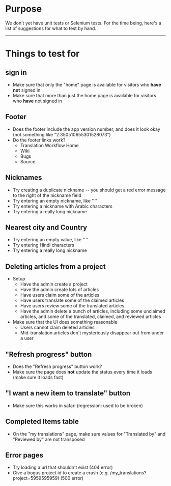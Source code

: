 # Purpose #

We don't yet have unit tests or Selenium tests.  For the time being, here's a list of suggestions for what to test by hand.


---

# Things to test for #

## sign in ##
  * Make sure that only the "home" page is available for visitors who **have not** signed in
  * Make sure that more than just the home page is available for visitors who **have** not signed in

## Footer ##
  * Does the footer include the app version number, and does it look okay (not something like "2.350510655301528073")
  * Do the footer links work?
    * Translation Workflow Home
    * Wiki
    * Bugs
    * Source

## Nicknames ##
  * Try creating a duplicate nickname -- you should get a red error message to the right of the nickname field
  * Try entering an empty nickname, like "  "
  * Try entering a nickname with Arabic characters
  * Try entering a really long nickname

## Nearest city and Country ##
  * Try entering an empty value, like "  "
  * Try entering Hindi characters
  * Try entering a really long nickname

## Deleting articles from a project ##
  * Setup
    * Have the admin create a project
    * Have the admin create lots of articles
    * Have users claim some of the articles
    * Have users translate some of the claimed articles
    * Have users review some of the translated articles
    * Have the admin delete a bunch of articles, including some unclaimed articles, and some of the translated, claimed, and reviewed articles
  * Make sure that the UI does something reasonable
    * Users cannot claim deleted articles
    * Mid-translation articles don't mysteriously disappear out from under a user

## "Refresh progress" button ##
  * Does the "Refresh progress" button work?
  * Make sure the page does **not** update the status every time it loads (make sure it loads fast)

## "I want a new item to translate" button ##
  * Make sure this works in safari (regression: used to be broken)

## Completed Items table ##
  * On the "my translations" page, make sure values for "Translated by" and "Reviewed by" are not transposed

## Error pages ##
  * Try loading a url that shouldn't exist (404 error)
  * Give a bogus project id to create a crash (e.g. /my\_translations?project=5959595959) (500 error)

